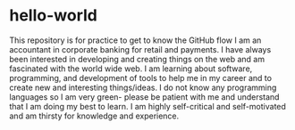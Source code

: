# hello-world
This repository is for practice to get to know the GitHub flow
I am an accountant in corporate banking for retail and payments. I have always been interested in developing and creating things on the web and am fascinated with the world wide web. I am learning about software, programming, and development of tools to help me in my career and to create new and interesting things/ideas. I do not know any programming languages so I am very green- please be patient with me and understand that I am doing my best to learn. I am highly self-critical and self-motivated and am thirsty for knowledge and experience.  
